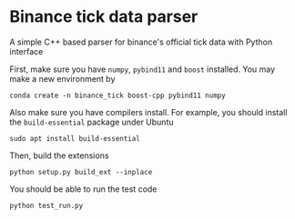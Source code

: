# Binance tick data parser

A simple C++ based parser for binance's official tick data with Python interface

First, make sure you have `numpy`, `pybind11` and `boost` installed. You may make a new environment by

```
conda create -n binance_tick boost-cpp pybind11 numpy
```

Also make sure you have compilers install. For example, you should install the `build-essential` package under Ubuntu

```
sudo apt install build-essential
```

Then, build the extensions
```
python setup.py build_ext --inplace
```

You should be able to run the test code

``` 
python test_run.py
```
